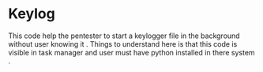 # Keylog
This code help the pentester to start a keylogger file in the background without user knowing it . Things to  understand here is that this code is visible in task manager and user must have python installed in there system .
